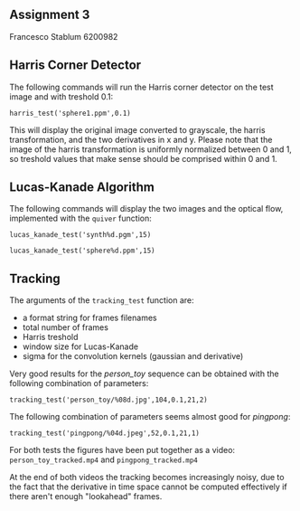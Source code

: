 Assignment 3
------------

Francesco Stablum 6200982

## Harris Corner Detector

The following commands will run the Harris corner detector on the test image and with treshold 0.1:

`harris_test('sphere1.ppm',0.1)`

This will display the original image converted to grayscale, the harris transformation, and the two derivatives in x and y. Please note that the image of the harris transformation is uniformly normalized between 0 and 1, so treshold values that make sense should be comprised within 0 and 1.

## Lucas-Kanade Algorithm

The following commands will display the two images and the optical flow, implemented with the `quiver` function:

`lucas_kanade_test('synth%d.pgm',15)`

`lucas_kanade_test('sphere%d.ppm',15)`

## Tracking

The arguments of the `tracking_test` function are:

 * a format string for frames filenames
 * total number of frames
 * Harris treshold
 * window size for Lucas-Kanade
 * sigma for the convolution kernels (gaussian and derivative)

Very good results for the *person_toy* sequence can be obtained with the following combination of parameters:

`tracking_test('person_toy/%08d.jpg',104,0.1,21,2)`

The following combination of parameters seems almost good for *pingpong*:

`tracking_test('pingpong/%04d.jpeg',52,0.1,21,1)`

For both tests the figures have been put together as a video:
`person_toy_tracked.mp4` and `pingpong_tracked.mp4`

At the end of both videos the tracking becomes increasingly noisy, due to the 
fact that the derivative in time space cannot be computed effectively if there 
aren't enough "lookahead" frames.

